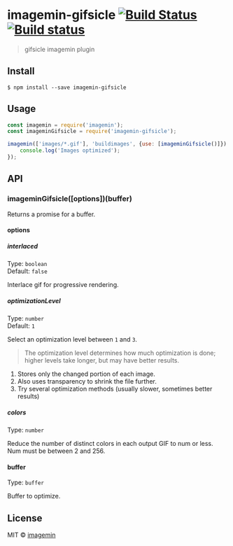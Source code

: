 # imagemin-gifsicle [![Build Status](http://img.shields.io/travis/imagemin/imagemin-gifsicle.svg?style=flat)](https://travis-ci.org/imagemin/imagemin-gifsicle) [![Build status](https://ci.appveyor.com/api/projects/status/51vfu1ntxwx7t949?svg=true)](https://ci.appveyor.com/project/ShinnosukeWatanabe/imagemin-gifsicle)

> gifsicle imagemin plugin


## Install

```
$ npm install --save imagemin-gifsicle
```


## Usage

```js
const imagemin = require('imagemin');
const imageminGifsicle = require('imagemin-gifsicle');

imagemin(['images/*.gif'], 'buildimages', {use: [imageminGifsicle()]}).then(() => {
	console.log('Images optimized');
});
```


## API

### imageminGifsicle([options])(buffer)

Returns a promise for a buffer.

#### options

##### interlaced

Type: `boolean`<br>
Default: `false`

Interlace gif for progressive rendering.

##### optimizationLevel

Type: `number`<br>
Default: `1`

Select an optimization level between `1` and `3`.

> The optimization level determines how much optimization is done; higher levels take longer, but may have better results.

1. Stores only the changed portion of each image.
2. Also uses transparency to shrink the file further.
3. Try several optimization methods (usually slower, sometimes better results)

##### colors

Type: `number`

Reduce the number of distinct colors in each output GIF to num or less. Num must be between 2 and 256.

#### buffer

Type: `buffer`

Buffer to optimize.


## License

MIT © [imagemin](https://github.com/imagemin)
